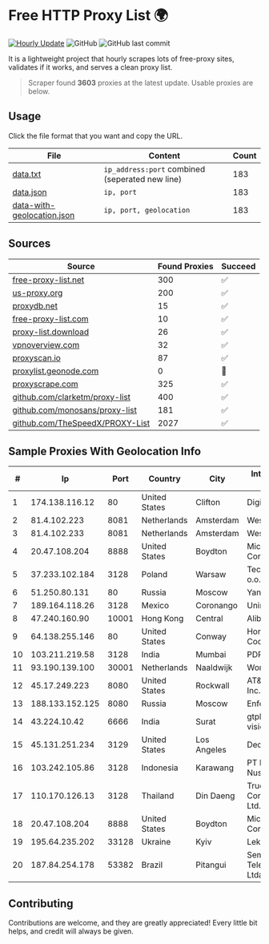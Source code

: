 
# Free HTTP Proxy List 🌍

[![Hourly Update](https://github.com/mertguvencli/http-proxy-list/actions/workflows/main.yml/badge.svg?branch=main)](https://github.com/mertguvencli/http-proxy-list/actions/workflows/main.yml)
![GitHub](https://img.shields.io/github/license/mertguvencli/http-proxy-list)
![GitHub last commit](https://img.shields.io/github/last-commit/mertguvencli/http-proxy-list)

It is a lightweight project that hourly scrapes lots of free-proxy sites, validates if it works, and serves a clean proxy list.


> Scraper found **3603** proxies at the latest update. Usable proxies are below.

## Usage

Click the file format that you want and copy the URL.


|File|Content|Count|
|----|-------|-----|
|[data.txt](https://raw.githubusercontent.com/mertguvencli/http-proxy-list/main/proxy-list/data.txt)|`ip_address:port` combined (seperated new line)|183|
|[data.json](https://raw.githubusercontent.com/mertguvencli/http-proxy-list/main/proxy-list/data.json)|`ip, port`|183|
|[data-with-geolocation.json](https://raw.githubusercontent.com/mertguvencli/http-proxy-list/main/proxy-list/data-with-geolocation.json)|`ip, port, geolocation`|183|

## Sources

|Source|Found Proxies|Succeed|
|------|-------------|-------|
|[free-proxy-list.net](https://free-proxy-list.net)|300|✅|
|[us-proxy.org](https://www.us-proxy.org)|200|✅|
|[proxydb.net](http://proxydb.net)|15|✅|
|[free-proxy-list.com](https://free-proxy-list.com/?page=&port=&type%5B%5D=http&type%5B%5D=https&up_time=0&search=Search)|10|✅|
|[proxy-list.download](https://www.proxy-list.download/HTTP)|26|✅|
|[vpnoverview.com](https://vpnoverview.com/privacy/anonymous-browsing/free-proxy-servers)|32|✅|
|[proxyscan.io](https://www.proxyscan.io)|87|✅|
|[proxylist.geonode.com](https://proxylist.geonode.com/api/proxy-list?limit=300&page=1&sort_by=lastChecked&sort_type=desc&protocols=http,https)|0|🚫|
|[proxyscrape.com](https://api.proxyscrape.com/v2/?request=displayproxies&protocol=http&timeout=10000&country=all&ssl=all&anonymity=all)|325|✅|
|[github.com/clarketm/proxy-list](https://raw.githubusercontent.com/clarketm/proxy-list/master/proxy-list-raw.txt)|400|✅|
|[github.com/monosans/proxy-list](https://raw.githubusercontent.com/monosans/proxy-list/main/proxies/http.txt)|181|✅|
|[github.com/TheSpeedX/PROXY-List](https://raw.githubusercontent.com/TheSpeedX/PROXY-List/master/http.txt)|2027|✅|


## Sample Proxies With Geolocation Info

|#|Ip|Port|Country|City|Internet Service Provider|
|-|--|----|-------|----|-------------------------|
|1|174.138.116.12|80|United States|Clifton|DigitalOcean, LLC|
|2|81.4.102.223|8081|Netherlands|Amsterdam|WeservIT|
|3|81.4.102.233|8081|Netherlands|Amsterdam|WeservIT|
|4|20.47.108.204|8888|United States|Boydton|Microsoft Corporation|
|5|37.233.102.184|3128|Poland|Warsaw|Techstorage sp. z o.o.|
|6|51.250.80.131|80|Russia|Moscow|Yandex.Cloud LLC|
|7|189.164.118.26|3128|Mexico|Coronango|Uninet S.A. de C.V|
|8|47.240.160.90|10001|Hong Kong|Central|Alibaba.com LLC|
|9|64.138.255.146|80|United States|Conway|Horry Telephone Cooperative, Inc.|
|10|103.211.219.58|3128|India|Mumbai|PDRO1|
|11|93.190.139.100|30001|Netherlands|Naaldwijk|WorldStream B.V.|
|12|45.17.249.223|8080|United States|Rockwall|AT&T Services, Inc.|
|13|188.133.152.125|8080|Russia|Moscow|Enforta-MSK|
|14|43.224.10.42|6666|India|Surat|gtpl hariom world vision|
|15|45.131.251.234|3129|United States|Los Angeles|DediPath|
|16|103.242.105.86|3128|Indonesia|Karawang|PT Lintas Jaringan Nusantara|
|17|110.170.126.13|3128|Thailand|Din Daeng|True Internet Corporation CO. Ltd.|
|18|20.47.108.204|8888|United States|Boydton|Microsoft Corporation|
|19|195.64.235.202|33128|Ukraine|Kyiv|Lekol LLC|
|20|187.84.254.178|53382|Brazil|Pitangui|Sempre Telecomunicacoes Ltda|



## Contributing

Contributions are welcome, and they are greatly appreciated! Every
little bit helps, and credit will always be given.

